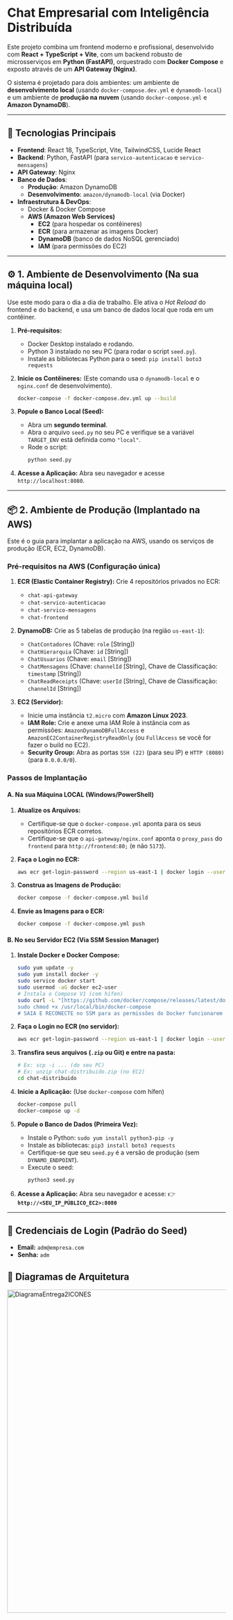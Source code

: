 # Chat Empresarial com Inteligência Distribuída

Este projeto combina um frontend moderno e profissional, desenvolvido com **React + TypeScript + Vite**, com um backend robusto de microsserviços em **Python (FastAPI)**, orquestrado com **Docker Compose** e exposto através de um **API Gateway (Nginx)**.

O sistema é projetado para dois ambientes: um ambiente de **desenvolvimento local** (usando `docker-compose.dev.yml` e `dynamodb-local`) e um ambiente de **produção na nuvem** (usando `docker-compose.yml` e **Amazon DynamoDB**).

---

## 🚀 Tecnologias Principais

- **Frontend**: React 18, TypeScript, Vite, TailwindCSS, Lucide React
- **Backend**: Python, FastAPI (para `servico-autenticacao` e `servico-mensagens`)
- **API Gateway**: Nginx
- **Banco de Dados**:
    - **Produção**: Amazon DynamoDB
    - **Desenvolvimento**: `amazon/dynamodb-local` (via Docker)
- **Infraestrutura & DevOps**:
    - Docker & Docker Compose
    - **AWS (Amazon Web Services)**
        - **EC2** (para hospedar os contêineres)
        - **ECR** (para armazenar as imagens Docker)
        - **DynamoDB** (banco de dados NoSQL gerenciado)
        - **IAM** (para permissões do EC2)

---

## ⚙️ 1. Ambiente de Desenvolvimento (Na sua máquina local)

Use este modo para o dia a dia de trabalho. Ele ativa o *Hot Reload* do frontend e do backend, e usa um banco de dados local que roda em um contêiner.

1.  **Pré-requisitos:**
    * Docker Desktop instalado e rodando.
    * Python 3 instalado no seu PC (para rodar o script `seed.py`).
    * Instale as bibliotecas Python para o seed: `pip install boto3 requests`

2.  **Inicie os Contêineres:**
    (Este comando usa o `dynamodb-local` e o `nginx.conf` de desenvolvimento).
    ```bash
    docker-compose -f docker-compose.dev.yml up --build
    ```

3.  **Popule o Banco Local (Seed):**
    * Abra um **segundo terminal**.
    * Abra o arquivo `seed.py` no seu PC e verifique se a variável `TARGET_ENV` está definida como `"local"`.
    * Rode o script:
        ```bash
        python seed.py
        ```

4.  **Acesse a Aplicação:**
    Abra seu navegador e acesse `http://localhost:8080`.

---

## 📦 2. Ambiente de Produção (Implantado na AWS)

Este é o guia para implantar a aplicação na AWS, usando os serviços de produção (ECR, EC2, DynamoDB).

### Pré-requisitos na AWS (Configuração única)

1.  **ECR (Elastic Container Registry):** Crie 4 repositórios privados no ECR:
    * `chat-api-gateway`
    * `chat-servico-autenticacao`
    * `chat-servico-mensagens`
    * `chat-frontend`

2.  **DynamoDB:** Crie as 5 tabelas de produção (na região `us-east-1`):
    * `ChatContadores` (Chave: `role` [String])
    * `ChatHierarquia` (Chave: `id` [String])
    * `ChatUsuarios` (Chave: `email` [String])
    * `ChatMensagens` (Chave: `channelId` [String], Chave de Classificação: `timestamp` [String])
    * `ChatReadReceipts` (Chave: `userId` [String], Chave de Classificação: `channelId` [String])

3.  **EC2 (Servidor):**
    * Inicie uma instância `t2.micro` com **Amazon Linux 2023**.
    * **IAM Role:** Crie e anexe uma IAM Role à instância com as permissões: `AmazonDynamoDBFullAccess` e `AmazonEC2ContainerRegistryReadOnly` (ou `FullAccess` se você for fazer o build no EC2).
    * **Security Group:** Abra as portas `SSH (22)` (para seu IP) e `HTTP (8080)` (para `0.0.0.0/0`).

### Passos de Implantação

#### A. Na sua Máquina LOCAL (Windows/PowerShell)

1.  **Atualize os Arquivos:**
    * Certifique-se que o `docker-compose.yml` aponta para os seus repositórios ECR corretos.
    * Certifique-se que o `api-gateway/nginx.conf` aponta o `proxy_pass` do `frontend` para `http://frontend:80;` (e não `5173`).

2.  **Faça o Login no ECR:**
    ```bash
    aws ecr get-login-password --region us-east-1 | docker login --username AWS --password-stdin 151567229120.dkr.ecr.us-east-1.amazonaws.com
    ```

3.  **Construa as Imagens de Produção:**
    ```bash
    docker compose -f docker-compose.yml build
    ```

4.  **Envie as Imagens para o ECR:**
    ```bash
    docker compose -f docker-compose.yml push
    ```

#### B. No seu Servidor EC2 (Via SSM Session Manager)

1.  **Instale Docker e Docker Compose:**
    ```bash
    sudo yum update -y
    sudo yum install docker -y
    sudo service docker start
    sudo usermod -aG docker ec2-user
    # Instala o Compose V1 (com hífen)
    sudo curl -L "[https://github.com/docker/compose/releases/latest/download/docker-compose-$(uname](https://github.com/docker/compose/releases/latest/download/docker-compose-$(uname) -s)-$(uname -m)" -o /usr/local/bin/docker-compose
    sudo chmod +x /usr/local/bin/docker-compose
    # SAIA E RECONECTE no SSM para as permissões do Docker funcionarem
    ```

2.  **Faça o Login no ECR (no servidor):**
    ```bash
    aws ecr get-login-password --region us-east-1 | docker login --username AWS --password-stdin 151567229120.dkr.ecr.us-east-1.amazonaws.com
    ```

3.  **Transfira seus arquivos (`.zip` ou Git) e entre na pasta:**
    ```bash
    # Ex: scp -i ... (do seu PC)
    # Ex: unzip chat-distribuido.zip (no EC2)
    cd chat-distribuido
    ```

4.  **Inicie a Aplicação:**
    (Use `docker-compose` com hífen)
    ```bash
    docker-compose pull
    docker-compose up -d
    ```

5.  **Popule o Banco de Dados (Primeira Vez):**
    * Instale o Python: `sudo yum install python3-pip -y`
    * Instale as bibliotecas: `pip3 install boto3 requests`
    * Certifique-se que seu `seed.py` é a versão de produção (sem `DYNAMO_ENDPOINT`).
    * Execute o seed:
        ```bash
        python3 seed.py
        ```

6.  **Acesse a Aplicação:**
    Abra seu navegador e acesse:
    👉 **`http://<SEU_IP_PÚBLICO_EC2>:8080`**

---

## 🔐 Credenciais de Login (Padrão do Seed)

-   **Email:** `adm@empresa.com`
-   **Senha:** `adm`

## 🎨 Diagramas de Arquitetura

<img width="716" height="743" alt="DiagramaEntrega2ICONES" src="https://github.com/user-attachments/assets/9c86b121-bfba-4cd4-ac8e-1f3b5e719966" />